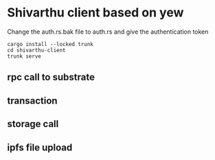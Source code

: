 # Shivarthu client based on yew

Change the auth.rs.bak file to auth.rs and give the authentication token

```
cargo install --locked trunk
cd shivarthu-client
trunk serve
```

## rpc call to substrate
## transaction
## storage call
## ipfs file upload
